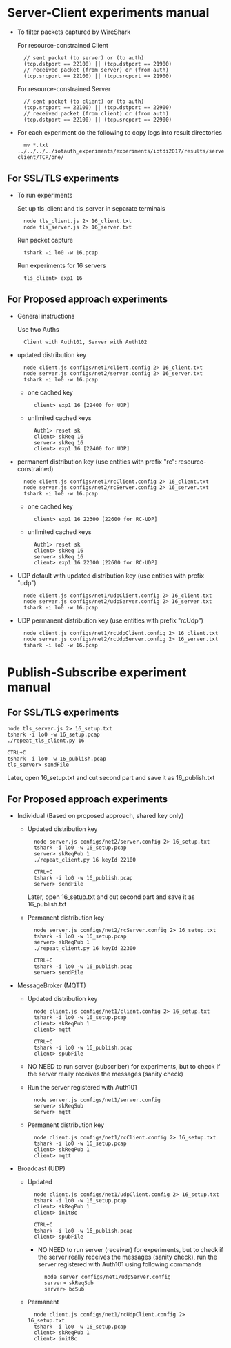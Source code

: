 # Server-Client experiments manual 

* To filter packets captured by WireShark

	For resource-constrained Client

		// sent packet (to server) or (to auth)
		(tcp.dstport == 22100) || (tcp.dstport == 21900)
		// received packet (from server) or (from auth)
		(tcp.srcport == 22100) || (tcp.srcport == 21900)

	For resource-constrained Server

		// sent packet (to client) or (to auth)
		(tcp.srcport == 22100) || (tcp.dstport == 22900)
		// received packet (from client) or (from auth)
		(tcp.dstport == 22100) || (tcp.srcport == 22900)
		
* For each experiment do the following to copy logs into result directories

		mv *.txt ../../../../iotauth_experiments/experiments/iotdi2017/results/server-client/TCP/one/

## For SSL/TLS experiments

* To run experiments

	Set up tls_client and tls_server in separate terminals

		node tls_client.js 2> 16_client.txt
		node tls_server.js 2> 16_server.txt

	Run packet capture

		tshark -i lo0 -w 16.pcap

	Run experiments for 16 servers

		tls_client> exp1 16

## For Proposed approach experiments

* General instructions

	Use two Auths

		Client with Auth101, Server with Auth102

* updated distribution key

		node client.js configs/net1/client.config 2> 16_client.txt
		node server.js configs/net2/server.config 2> 16_server.txt
		tshark -i lo0 -w 16.pcap

	* one cached key

			client> exp1 16 [22400 for UDP]

	* unlimited cached keys

			Auth1> reset sk
			client> skReq 16
			server> skReq 16
			client> exp1 16 [22400 for UDP]

* permanent distribution key (use entities with prefix "rc": resource-constrained)

		node client.js configs/net1/rcClient.config 2> 16_client.txt
		node server.js configs/net2/rcServer.config 2> 16_server.txt
		tshark -i lo0 -w 16.pcap

	* one cached key

			client> exp1 16 22300 [22600 for RC-UDP]

	* unlimited cached keys

			Auth1> reset sk
			client> skReq 16
			server> skReq 16
			client> exp1 16 22300 [22600 for RC-UDP]

* UDP default with updated distribution key (use entities with prefix "udp")

		node client.js configs/net1/udpClient.config 2> 16_client.txt
		node server.js configs/net2/udpServer.config 2> 16_server.txt
		tshark -i lo0 -w 16.pcap
		

* UDP permanent distribution key (use entities with prefix "rcUdp")

		node client.js configs/net1/rcUdpClient.config 2> 16_client.txt
		node server.js configs/net2/rcUdpServer.config 2> 16_server.txt
		tshark -i lo0 -w 16.pcap


# Publish-Subscribe experiment manual

## For SSL/TLS experiments

	node tls_server.js 2> 16_setup.txt
	tshark -i lo0 -w 16_setup.pcap
	./repeat_tls_client.py 16

	CTRL+C
	tshark -i lo0 -w 16_publish.pcap
	tls_server> sendFile

Later, open 16_setup.txt and cut second part and save it as 16_publish.txt

## For Proposed approach experiments

* Individual (Based on proposed approach, shared key only)

	* Updated distribution key
	
			node server.js configs/net2/server.config 2> 16_setup.txt
			tshark -i lo0 -w 16_setup.pcap
			server> skReqPub 1
			./repeat_client.py 16 keyId 22100

			CTRL+C
			tshark -i lo0 -w 16_publish.pcap
			server> sendFile

		Later, open 16_setup.txt and cut second part and save it as 16_publish.txt

	* Permanent distribution key

			node server.js configs/net2/rcServer.config 2> 16_setup.txt
			tshark -i lo0 -w 16_setup.pcap
			server> skReqPub 1
			./repeat_client.py 16 keyId 22300

			CTRL+C
			tshark -i lo0 -w 16_publish.pcap
			server> sendFile

* MessageBroker (MQTT)

	* Updated distribution key
	
			node client.js configs/net1/client.config 2> 16_setup.txt
			tshark -i lo0 -w 16_setup.pcap
			client> skReqPub 1
			client> mqtt

			CTRL+C
			tshark -i lo0 -w 16_publish.pcap
			client> spubFile

	* NO NEED to run server (subscriber) for experiments, but to check if the server really receives the messages (sanity check)
	* Run the server registered with Auth101
	
			node server.js configs/net1/server.config
			server> skReqSub
			server> mqtt

	* Permanent distribution key
	
			node client.js configs/net1/rcClient.config 2> 16_setup.txt
			tshark -i lo0 -w 16_setup.pcap
			client> skReqPub 1
			client> mqtt

* Broadcast (UDP)

	* Updated

			node client.js configs/net1/udpClient.config 2> 16_setup.txt
			tshark -i lo0 -w 16_setup.pcap
			client> skReqPub 1
			client> initBc

			CTRL+C
			tshark -i lo0 -w 16_publish.pcap
			client> spubFile

		* NO NEED to run server (receiver) for experiments, but to check if the server really receives the messages (sanity check), run the server registered with Auth101 using following commands
		
				node server configs/net1/udpServer.config
				server> skReqSub
				server> bcSub

	* Permanent

			node client.js configs/net1/rcUdpClient.config 2> 16_setup.txt
			tshark -i lo0 -w 16_setup.pcap
			client> skReqPub 1
			client> initBc
